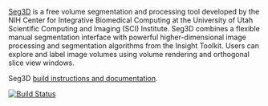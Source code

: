 [Seg3D](http://www.seg3d.org) is a free volume segmentation and processing tool developed by the NIH Center for Integrative Biomedical Computing at the University of Utah Scientific Computing and Imaging (SCI) Institute. Seg3D combines a flexible manual segmentation interface with powerful higher-dimensional image processing and segmentation algorithms from the Insight Toolkit. Users can explore and label image volumes using volume rendering and orthogonal slice view windows.

Seg3D [build instructions and documentation](http://sciinstitute.github.io/seg3d.pages).

[![Build Status](https://travis-ci.org/SCIInstitute/Seg3D.svg?branch=master)](https://travis-ci.org/SCIInstitute/Seg3D)
